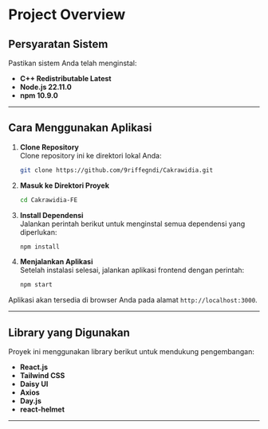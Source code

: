 # Project Overview
## **Persyaratan Sistem**  
Pastikan sistem Anda telah menginstal:  
- **C++ Redistributable Latest**  
- **Node.js 22.11.0**  
- **npm 10.9.0**  

---

## **Cara Menggunakan Aplikasi**  
1. **Clone Repository**  
   Clone repository ini ke direktori lokal Anda:  
   ```bash
   git clone https://github.com/9riffegndi/Cakrawidia.git
   ```  
2. **Masuk ke Direktori Proyek**  
   ```bash
   cd Cakrawidia-FE
   ```  
3. **Install Dependensi**  
   Jalankan perintah berikut untuk menginstal semua dependensi yang diperlukan:  
   ```bash
   npm install
   ```  
4. **Menjalankan Aplikasi**  
   Setelah instalasi selesai, jalankan aplikasi frontend dengan perintah:  
   ```bash
   npm start
   ```  

Aplikasi akan tersedia di browser Anda pada alamat `http://localhost:3000`.

---

## **Library yang Digunakan**  
Proyek ini menggunakan library berikut untuk mendukung pengembangan:  
- **React.js**  
- **Tailwind CSS**  
- **Daisy UI**  
- **Axios**  
- **Day.js**  
- **react-helmet**  

---